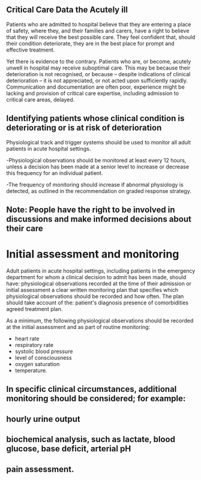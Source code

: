 ## Critical Care Data the Acutely ill  


Patients who are admitted to hospital believe that they are entering a place of safety, where they, and their families and carers, have a right to believe that they will receive the best possible care. They feel confident that, should their condition deteriorate, they are in the best place for prompt and effective treatment.

Yet there is evidence to the contrary. Patients who are, or become, acutely unwell in hospital may receive suboptimal care. This may be because their deterioration is not recognised, or because – despite indications of clinical deterioration – it is not appreciated, or not acted upon sufficiently rapidly. Communication and documentation are often poor, experience might be lacking and provision of critical care expertise, including admission to critical care areas, delayed.

## Identifying patients whose clinical condition is deteriorating or is at risk of deterioration

Physiological track and trigger systems should be used to monitor all adult patients in acute hospital settings.

  -Physiological observations should be monitored at least every 12 hours, unless a decision has been made at a senior level to increase or decrease this frequency for an individual patient.

  -The frequency of monitoring should increase if abnormal physiology is detected, as outlined in the recommendation on graded response strategy.


## Note: People have the right to be involved in discussions and make informed decisions about their care

# Initial assessment and monitoring


Adult patients in acute hospital settings, including patients in the emergency department for whom a clinical decision to admit has been made, should have:
physiological observations recorded at the time of their admission or initial assessment
a clear written monitoring plan that specifies which physiological observations should be recorded and how often. The plan should take account of the:
patient's diagnosis
presence of comorbidities
agreed treatment plan.

As a minimum, the following physiological observations should be recorded at the initial assessment and as part of routine monitoring:
* heart rate
* respiratory rate
* systolic blood pressure
* level of consciousness
* oxygen saturation
* temperature.

## In specific clinical circumstances, additional monitoring should be considered; for example:
## hourly urine output
## biochemical analysis, such as lactate, blood glucose, base deficit, arterial pH
## pain assessment.
